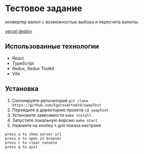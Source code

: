 # Тестовое задание

конвертер валют с возможностью выбора и пересчета валюты.

[vercel deploy](https://swap-test-iota.vercel.app/)

## Использованные технологии

- React
- TypeScript
- Redux, Redux Toolkit
- Vite

## Установка

1. Склонируйте репозиторий `git clone https://github.com/EgorovArtem34/swapTest`
2. Перейдите в директорию проекта `cd swapTest`
3. Установите зависимости `make install`
4. Запустите локальную версию `make start`
5. Нажмите на кнопку `h` для показа настроек

```press r to restart the server
press u to show server url
press o to open in browser
press c to clear console
press q to quit
```

